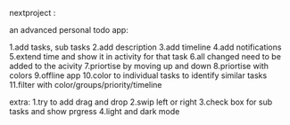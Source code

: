 nextproject :

an advanced personal todo app:

1.add tasks, sub tasks
2.add description 
3.add timeline
4.add notifications
5.extend time and show it in activity for that task
6.all changed need to be added to the acivity
7.priortise by moving up and down
8.priortise with colors
9.offline app
10.color to individual tasks to identify similar tasks
11.filter with color/groups/priority/timeline

extra:
1.try to add drag and drop 
2.swip left or right
3.check box for sub tasks and show prgress
4.light and dark mode

